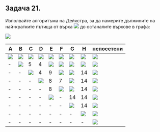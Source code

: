 ## Задача 21. 

Изполвайте алгоритъма на Дейкстра, за да намерите дължините на най-кратките пътища от върха <img src="https://latex.codecogs.com/svg.latex?\Large&space;A"> до останалите върхове в графа:

![](https://github.com/andy489/Data_Structures_and_Algorithms_CPP/blob/master/assets/Dijkstra%20DS1%2003.png)

A|B|C|D|E|F|G|H|непосетени
-|-|-|-|-|-|-|-|-
<img src="https://latex.codecogs.com/svg.latex?\Large&space;\boxed{0}">|<img src="https://latex.codecogs.com/svg.latex?\Large&space;\infty">|<img src="https://latex.codecogs.com/svg.latex?\Large&space;\infty">|<img src="https://latex.codecogs.com/svg.latex?\Large&space;\infty">|<img src="https://latex.codecogs.com/svg.latex?\Large&space;\infty">|<img src="https://latex.codecogs.com/svg.latex?\Large&space;\infty">|<img src="https://latex.codecogs.com/svg.latex?\Large&space;\infty">|<img src="https://latex.codecogs.com/svg.latex?\Large&space;\infty">|<img src="https://latex.codecogs.com/svg.latex?\Large&space;A,B,C,D,E,F,G,H">
-|<img src="https://latex.codecogs.com/svg.latex?\Large&space;\boxed{2}">|5|4|<img src="https://latex.codecogs.com/svg.latex?\Large&space;\infty">|<img src="https://latex.codecogs.com/svg.latex?\Large&space;\infty">|<img src="https://latex.codecogs.com/svg.latex?\Large&space;\infty">|<img src="https://latex.codecogs.com/svg.latex?\Large&space;\infty">|<img src="https://latex.codecogs.com/svg.latex?\Large&space;B,C,D,E,F,G,H">
-|-|<img src="https://latex.codecogs.com/svg.latex?\Large&space;\boxed{4}">|4|9|<img src="https://latex.codecogs.com/svg.latex?\Large&space;\infty">|<img src="https://latex.codecogs.com/svg.latex?\Large&space;\infty">|14|<img src="https://latex.codecogs.com/svg.latex?\Large&space;C,D,E,F,G,H">
-|-|-|<img src="https://latex.codecogs.com/svg.latex?\Large&space;\boxed{4}">|8|7|<img src="https://latex.codecogs.com/svg.latex?\Large&space;\infty">|14|<img src="https://latex.codecogs.com/svg.latex?\Large&space;D,E,F,G,H">
-|-|-|-|8|<img src="https://latex.codecogs.com/svg.latex?\Large&space;\boxed{7}">|<img src="https://latex.codecogs.com/svg.latex?\Large&space;\infty">|14|<img src="https://latex.codecogs.com/svg.latex?\Large&space;E,F,G<H">
-|-|-|-|<img src="https://latex.codecogs.com/svg.latex?\Large&space;\boxed{8}">|-|14|14|<img src="https://latex.codecogs.com/svg.latex?\Large&space;E,G,H">
-|-|-|-|-|-|<img src="https://latex.codecogs.com/svg.latex?\Large&space;\boxed{13}">|14|<img src="https://latex.codecogs.com/svg.latex?\Large&space;G,H">
-|-|-|-|-|-|-|<img src="https://latex.codecogs.com/svg.latex?\Large&space;\boxed{14}">|<img src="https://latex.codecogs.com/svg.latex?\Large&space;H">
-|-|-|-|-|-|-|-|<img src="https://latex.codecogs.com/svg.latex?\Large&space;\varnothing">
